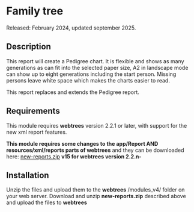 #  Family tree

Released: February 2024, updated september 2025.

<a name="Description"></a>

## Description

This report will create a Pedigree chart. It is flexible and shows as many generations as can fit into the selected paper size, A2 in landscape mode can show up to eight generations including the start person. Missing persons leave white space which makes the charts easier to read. 

This report replaces and extends the Pedigree report.

## Requirements

This module requires **webtrees** version 2.2.1 or later, with support for the new xml report features.

**This module requires some changes to the app/Report AND resources/xml/reports parts of webtrees** and they can be downloaded here:
<a href="https://github.com/sevtor/modules/releases/latest/download/new-reports-v15.zip">new-reports.zip</a> **v15 for webtrees version 2.2.n-**

<a name="Installation"></a>

## Installation

Unzip the files and upload them to the **webtrees** /modules_v4/ folder on your web server. 
Download and unzip **new-reports.zip** described above and upload the files to **webtrees**
